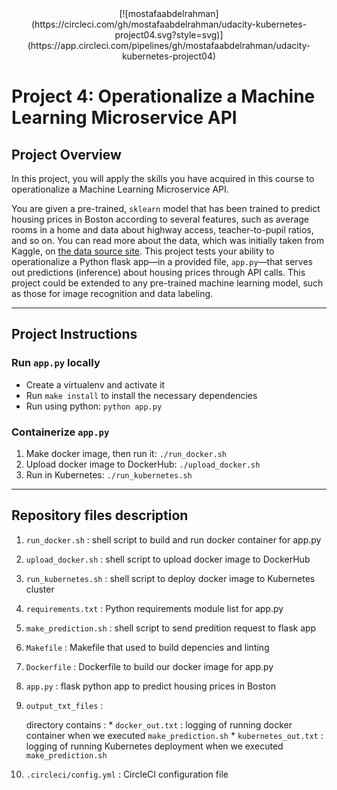 <div align="center">
    [![mostafaabdelrahman](https://circleci.com/gh/mostafaabdelrahman/udacity-kubernetes-project04.svg?style=svg)](https://app.circleci.com/pipelines/gh/mostafaabdelrahman/udacity-kubernetes-project04)
</div>

# Project 4: Operationalize a Machine Learning Microservice API

## Project Overview

In this project, you will apply the skills you have acquired in this course to operationalize a Machine Learning Microservice API. 

You are given a pre-trained, `sklearn` model that has been trained to predict housing prices in Boston according to several features, such as average rooms in a home and data about highway access, teacher-to-pupil ratios, and so on. You can read more about the data, which was initially taken from Kaggle, on [the data source site](https://www.kaggle.com/c/boston-housing). This project tests your ability to operationalize a Python flask app—in a provided file, `app.py`—that serves out predictions (inference) about housing prices through API calls. This project could be extended to any pre-trained machine learning model, such as those for image recognition and data labeling.

---

## Project Instructions

### Run `app.py` locally

* Create a virtualenv and activate it
* Run `make install` to install the necessary dependencies
* Run using python: `python app.py`

### Containerize `app.py`

1. Make docker image, then run it: `./run_docker.sh`
2. Upload docker image to DockerHub: `./upload_docker.sh`
3. Run in Kubernetes: `./run_kubernetes.sh`

---

## Repository files description

1. `run_docker.sh`      : shell script to build and run docker container for app.py
1. `upload_docker.sh`   : shell script to upload docker image to DockerHub
1. `run_kubernetes.sh`  : shell script to deploy docker image to Kubernetes cluster
1. `requirements.txt`   : Python requirements module list for app.py
1. `make_prediction.sh` : shell script to send predition request to flask app
1. `Makefile`           : Makefile that used to build depencies and linting
1. `Dockerfile`         : Dockerfile to build our docker image for app.py
1. `app.py`             : flask python app to predict housing prices in Boston
1. `output_txt_files`   :
        
    directory contains :
        * `docker_out.txt`      : logging of running docker container when we executed `make_prediction.sh`
        * `kubernetes_out.txt`  : logging of running Kubernetes deployment when we executed `make_prediction.sh`
1. `.circleci/config.yml` : CircleCI configuration file


